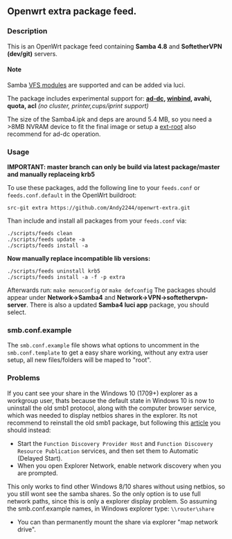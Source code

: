 ## Openwrt extra package feed.

### Description

This is an OpenWrt package feed containing **Samba 4.8** and **SoftetherVPN (dev/git)** servers.

#### Note
Samba [VFS modules](https://wiki.samba.org/index.php/Virtual_File_System_Modules) are supported and can be added via luci.

The package includes experimental support for: **[ad-dc](https://wiki.samba.org/index.php/Setting_up_Samba_as_an_Active_Directory_Domain_Controller), [winbind](https://wiki.samba.org/index.php/Configuring_Winbindd_on_a_Samba_AD_DC), avahi, quota, acl** *(no cluster, printer,cups/iprint support)*

The size of the Samba4.ipk and deps are around 5.4 MB, so you need a >8MB NVRAM device to fit the final image or setup a [ext-root](https://openwrt.org/docs/guide-user/additional-software/extroot_configuration) also recommend for ad-dc operation.

### Usage
**IMPORTANT: master branch can only be build via latest package/master and manually replaceing krb5**

To use these packages, add the following line to your ```feeds.conf``` or ```feeds.conf.default``` in the OpenWrt buildroot:

```src-git extra https://github.com/Andy2244/openwrt-extra.git```

Than include and install all packages from your ```feeds.conf``` via:
```
./scripts/feeds clean
./scripts/feeds update -a
./scripts/feeds install -a
```
**Now manually replace incompatible lib versions:**
```
./scripts/feeds uninstall krb5
./scripts/feeds install -a -f -p extra
```

Afterwards run: 
```make menuconfig``` or ```make defconfig```
The packages should appear under **Network->Samba4** and **Network->VPN->softethervpn-server**. There is also a updated **Samba4 luci app** package, you should select.


### smb.conf.example

The ```smb.conf.example``` file shows what options to uncomment in the ```smb.conf.template``` to get a easy share working, without any extra user setup, all new files/folders will be maped to "root".

### Problems

If you cant see your share in the Windows 10 (1709+) explorer as a workgroup user, thats because the default state in Windows 10 is now to uninstall the old smb1 protocol, along with the computer browser service, which was needed to display netbios shares in the explorer. Its not recommend to reinstall the old smb1 package, but following this [article](https://support.microsoft.com/en-nz/help/4034314/smbv1-is-not-installed-windows-10-and-windows-server-version-1709) you should instead:

* Start the ```Function Discovery Provider Host``` and ```Function Discovery Resource Publication``` services, and then set them to Automatic (Delayed Start).
* When you open Explorer Network, enable network discovery when you are prompted.

This only works to find other Windows 8/10 shares without using netbios, so you still wont see the samba shares. So the only option is to use full network paths, since this is only a explorer display problem. So assuming the smb.conf.example names, in Windows explorer type: ```\\router\share```
* You can than permanently mount the share via explorer "map network drive".
